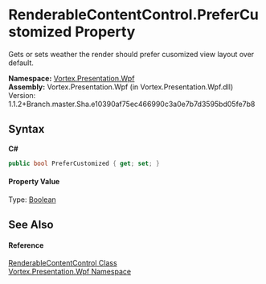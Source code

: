# RenderableContentControl.PreferCustomized Property 
 

Gets or sets weather the render should prefer cusomized view layout over default.

**Namespace:**&nbsp;<a href="N_Vortex_Presentation_Wpf.md">Vortex.Presentation.Wpf</a><br />**Assembly:**&nbsp;Vortex.Presentation.Wpf (in Vortex.Presentation.Wpf.dll) Version: 1.1.2+Branch.master.Sha.e10390af75ec466990c3a0e7b7d3595bd05fe7b8

## Syntax

**C#**<br />
``` C#
public bool PreferCustomized { get; set; }
```


#### Property Value
Type: <a href="http://msdn2.microsoft.com/en-us/library/a28wyd50" target="_blank">Boolean</a>

## See Also


#### Reference
<a href="T_Vortex_Presentation_Wpf_RenderableContentControl.md">RenderableContentControl Class</a><br /><a href="N_Vortex_Presentation_Wpf.md">Vortex.Presentation.Wpf Namespace</a><br />